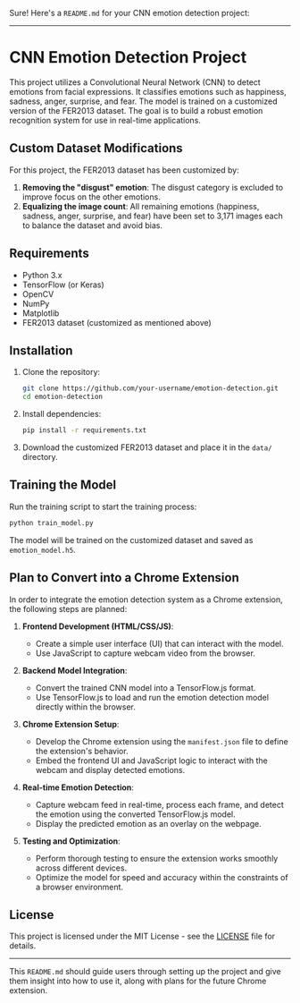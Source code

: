 Sure! Here's a `README.md` for your CNN emotion detection project:

---

# CNN Emotion Detection Project

This project utilizes a Convolutional Neural Network (CNN) to detect emotions from facial expressions. It classifies emotions such as happiness, sadness, anger, surprise, and fear. The model is trained on a customized version of the FER2013 dataset. The goal is to build a robust emotion recognition system for use in real-time applications.

## Custom Dataset Modifications

For this project, the FER2013 dataset has been customized by:

1. **Removing the "disgust" emotion**: The disgust category is excluded to improve focus on the other emotions.
2. **Equalizing the image count**: All remaining emotions (happiness, sadness, anger, surprise, and fear) have been set to 3,171 images each to balance the dataset and avoid bias.

## Requirements

- Python 3.x
- TensorFlow (or Keras)
- OpenCV
- NumPy
- Matplotlib
- FER2013 dataset (customized as mentioned above)

## Installation

1. Clone the repository:
    ```bash
    git clone https://github.com/your-username/emotion-detection.git
    cd emotion-detection
    ```

2. Install dependencies:
    ```bash
    pip install -r requirements.txt
    ```

3. Download the customized FER2013 dataset and place it in the `data/` directory.

## Training the Model

Run the training script to start the training process:
```bash
python train_model.py
```

The model will be trained on the customized dataset and saved as `emotion_model.h5`.

## Plan to Convert into a Chrome Extension

In order to integrate the emotion detection system as a Chrome extension, the following steps are planned:

1. **Frontend Development (HTML/CSS/JS)**:
    - Create a simple user interface (UI) that can interact with the model.
    - Use JavaScript to capture webcam video from the browser.

2. **Backend Model Integration**:
    - Convert the trained CNN model into a TensorFlow.js format.
    - Use TensorFlow.js to load and run the emotion detection model directly within the browser.

3. **Chrome Extension Setup**:
    - Develop the Chrome extension using the `manifest.json` file to define the extension's behavior.
    - Embed the frontend UI and JavaScript logic to interact with the webcam and display detected emotions.

4. **Real-time Emotion Detection**:
    - Capture webcam feed in real-time, process each frame, and detect the emotion using the converted TensorFlow.js model.
    - Display the predicted emotion as an overlay on the webpage.

5. **Testing and Optimization**:
    - Perform thorough testing to ensure the extension works smoothly across different devices.
    - Optimize the model for speed and accuracy within the constraints of a browser environment.

## License

This project is licensed under the MIT License - see the [LICENSE](LICENSE) file for details.

---

This `README.md` should guide users through setting up the project and give them insight into how to use it, along with plans for the future Chrome extension.
